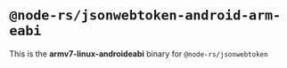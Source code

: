 # `@node-rs/jsonwebtoken-android-arm-eabi`

This is the **armv7-linux-androideabi** binary for `@node-rs/jsonwebtoken`
